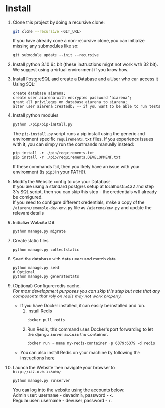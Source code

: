 # Install

1. Clone this project by doing a recursive clone:
    ```bash
    git clone --recursive <GIT_URL>
    ```
   If you have already done a non-recursive clone, you can initialize missing any submodules like so:
   ```
   git submodule update --init --recursive
   ```

2. Install python 3.10 64 bit (these instructions might not work with 32 bit). We suggest using a virtual environment if you know how.

3. Install PostgreSQL and create a Database and a User who can access it  
    Using SQL:
    ```
    create database aiarena;
    create user aiarena with encrypted password 'aiarena';
    grant all privileges on database aiarena to aiarena;
    alter user aiarena createdb; -- if you want to be able to run tests
    ```

4. Install python modules
    ```
    python ./pip/pip-install.py
    ```
   The `pip-install.py` script runs a pip install using the generic and environment specific `requirements.txt` files.
   If you experience issues with it, you can simply run the commands manually instead:
   ```
   pip install -r ./pip/requirements.txt
   pip install -r ./pip/requirements.DEVELOPMENT.txt
   ```
   If these commands fail, then you likely have an issue with your environment (is `pip3` in your PATH?).
   

5. Modify the Website config to use your Database.  
    If you are using a standard postgres setup at localhost:5432 and step 3's SQL script, then you can skip this step -
    the credentials will already be configured.  
    If you need to configure different credentials, make a copy of the `/aiarena/example-dev-env.py` file as 
    `/aiarena/env.py` and update the relevant details

6. Initialize Website DB:
    ```
    python manage.py migrate
    ```

7. Create static files
   ```
   python manage.py collectstatic
   ```

8. Seed the database with data users and match data
    ```
    python manage.py seed
    # Optional
    python manage.py generatestats
    ```

9. (Optional) Configure redis cache.  
   _For most development purposes you can skip this step but note that any components that rely on redis may not work properly._
   
    * If you have Docker installed, it can easily be installed and run. 
        1. Install Redis
           ```
           docker pull redis
           ```
        2. Run Redis, this command uses Docker's port forwarding to let the django server access the container. 
           ```
           docker run --name my-redis-container -p 6379:6379 -d redis
           ```
     * You can also install Redis on your machine by following the instructions [here](https://redis.io/download)


10. Launch the Website then navigate your browser to `http://127.0.0.1:8000/`
    ```
    python manage.py runserver
    ```
    You can log into the website using the accounts below:      
    Admin user: username - devadmin, password - x.  
    Regular user: username - devuser, password - x.
